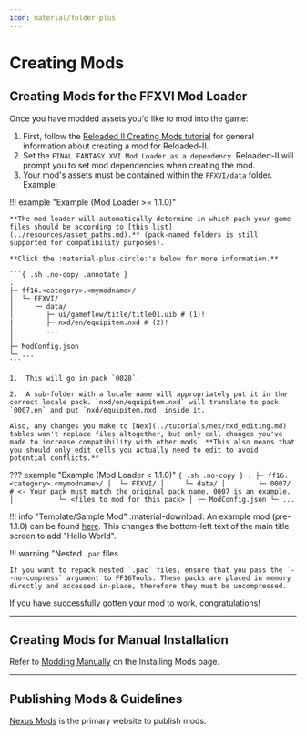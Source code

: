 ```yaml
---
icon: material/folder-plus
---
```


# Creating Mods

## Creating Mods for the FFXVI Mod Loader

Once you have modded assets you'd like to mod into the game:

1. First, follow the [Reloaded II Creating Mods tutorial](https://reloaded-project.github.io/Reloaded-II/CreatingMods/) for general information about creating a mod for Reloaded-II.
2. Set the `FINAL FANTASY XVI Mod Loader as a dependency`. Reloaded-II will prompt you to set mod dependencies when creating the mod.
3. Your mod's assets must be contained within the `FFXVI/data` folder. Example:

!!! example "Example (Mod Loader >= 1.1.0)"

    **The mod loader will automatically determine in which pack your game files should be according to [this list](../resources/asset_paths.md).** (pack-named folders is still supported for compatibility purposes).

    **Click the :material-plus-circle:'s below for more information.**

    ```{ .sh .no-copy .annotate }
    .
    ├─ ff16.<category>.<mymodname>/
    │  └─ FFXVI/
    │     └─ data/
    │        ├─ ui/gameflow/title/title01.uib # (1)!
    |        ├─ nxd/en/equipitem.nxd # (2)!
    │        ...
    │
    ├─ ModConfig.json
    └─ ...
    ```

    1.  This will go in pack `0028`.

    2.  A sub-folder with a locale name will appropriately put it in the correct locale pack. `nxd/en/equipitem.nxd` will translate to pack `0007.en` and put `nxd/equipitem.nxd` inside it.

    Also, any changes you make to [Nex](../tutorials/nex/nxd_editing.md) tables won't replace files altogether, but only cell changes you've made to increase compatibility with other mods. **This also means that you should only edit cells you actually need to edit to avoid potential conflicts.**

??? example "Example (Mod Loader < 1.1.0)"
    ```{ .sh .no-copy }
    .
    ├─ ff16.<category>.<mymodname>/
    │  └─ FFXVI/
    │     └─ data/
    │        └─ 0007/ # <- Your pack must match the original pack name. 0007 is an example.
    │           └─ <files to mod for this pack>
    │
    ├─ ModConfig.json
    └─ ...
    ```

!!! info "Template/Sample Mod"
    :material-download: An example mod (pre-1.1.0) can be found [here](https://github.com/Nenkai/ff16.utility.modloader/releases/download/1.0.1/ff16.template.helloworld.zip). This changes the bottom-left text of the main title screen to add "Hello World".

!!! warning "Nested `.pac` files

    If you want to repack nested `.pac` files, ensure that you pass the `--no-compress` argument to FF16Tools. These packs are placed in memory directly and accessed in-place, therefore they must be uncompressed.

If you have successfully gotten your mod to work, congratulations!

---

## Creating Mods for Manual Installation

Refer to [Modding Manually](./installing_mods.md#modding-manually) on the Installing Mods page.

---

## Publishing Mods & Guidelines

[Nexus Mods](https://www.nexusmods.com/finalfantasy16/mods/) is the primary website to publish mods.